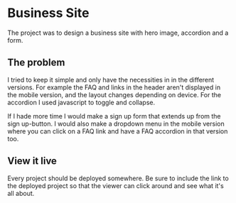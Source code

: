 # Business Site

The project was to design a business site with hero image, accordion and a form.

## The problem

I tried to keep it simple and only have the necessities in in the different versions.
For example the FAQ and links in the header aren't displayed in the mobile version, and the layout changes depending on device.
For the accordion I used javascript to toggle and collapse.

If I hade more time I would make a sign up form that extends up from the sign up-button.
I would also make a dropdown menu in the mobile version where you can click on a FAQ link and have a FAQ accordion in that version too.

## View it live
Every project should be deployed somewhere. Be sure to include the link to the deployed project so that the viewer can click around and see what it's all about.
